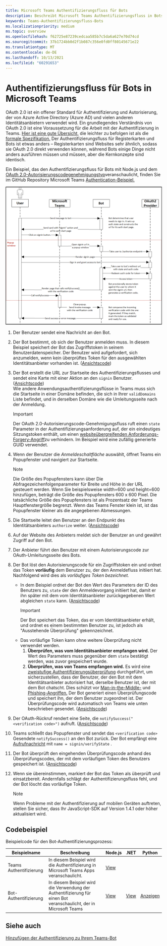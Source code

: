 ```yaml
---
title: Microsoft Teams Authentifizierungsfluss für Bots
description: Beschreibt Microsoft Teams Authentifizierungsfluss in Bots
keywords: Teams-Authentifizierungsfluss-Bots
ms.localizationpriority: medium
ms.topic: overview
ms.openlocfilehash: f62725e87239cedcaa585b7c5da6a627e70d74cd
ms.sourcegitcommit: 37b1724bb0d2f1b087c356e0fd0ff80145671e22
ms.translationtype: MT
ms.contentlocale: de-DE
ms.lasthandoff: 10/13/2021
ms.locfileid: "60291653"
---
```

# <a name="authentication-flow-for-bots-in-microsoft-teams"></a>Authentifizierungsfluss für Bots in Microsoft Teams

OAuth 2.0 ist ein offener Standard für Authentifizierung und Autorisierung, der von Azure Active Directory (Azure AD) und vielen anderen Identitätsanbietern verwendet wird. Ein grundlegendes Verständnis von OAuth 2.0 ist eine Voraussetzung für die Arbeit mit der Authentifizierung in Teams. [Hier ist eine gute Übersicht,](https://aaronparecki.com/oauth-2-simplified/) die leichter zu befolgen ist als die [formale Spezifikation.](https://oauth.net/2/) Der Authentifizierungsfluss für Registerkarten und Bots ist etwas anders – Registerkarten sind Websites sehr ähnlich, sodass sie OAuth 2.0 direkt verwenden können, während Bots einige Dinge nicht anders ausführen müssen und müssen, aber die Kernkonzepte sind identisch.

Ein Beispiel, das den Authentifizierungsfluss für Bots mit Node.js und dem [OAuth 2.0-Autorisierungscodegenehmigungstyp](https://oauth.net/2/grant-types/authorization-code/)veranschaulicht, finden Sie im GitHub Repository Microsoft Teams [Authentication-Beispiel.](https://github.com/OfficeDev/Microsoft-Teams-Samples/tree/main/samples/app-auth/nodejs)

![Diagramm der Bot-Authentifizierungssequenz](../../../assets/images/authentication/bot_auth_sequence_diagram.png)

1. Der Benutzer sendet eine Nachricht an den Bot.
2. Der Bot bestimmt, ob sich der Benutzer anmelden muss.
   In diesem Beispiel speichert der Bot das Zugriffstoken in seinem Benutzerdatenspeicher. Der Benutzer wird aufgefordert, sich anzumelden, wenn kein überprüftes Token für den ausgewählten Identitätsanbieter vorhanden ist. ([Ansichtscode](https://github.com/OfficeDev/microsoft-teams-sample-auth-node/blob/469952a26d618dbf884a3be53c7d921cc580b1e2/src/utils/AuthenticationUtils.ts#L58-L76))
3. Der Bot erstellt die URL zur Startseite des Authentifizierungsflusses und sendet eine Karte mit einer Aktion an den `signin` Benutzer. ([Ansichtscode](https://github.com/OfficeDev/microsoft-teams-sample-auth-node/blob/469952a26d618dbf884a3be53c7d921cc580b1e2/src/dialogs/BaseIdentityDialog.ts#L160-L190))</br>
    Wie andere Anwendungsauthentifizierungsflüsse in Teams muss sich die Startseite in einer Domäne befinden, die sich in Ihrer `validDomains` Liste befindet, und in derselben Domäne wie die Umleitungsseite nach der Anmeldung.
    > [!IMPORTANT] 
    > Der OAuth 2.0-Autorisierungscode-Genehmigungsfluss ruft einen `state` Parameter in der Authentifizierungsanforderung auf, der ein eindeutiges Sitzungstoken enthält, um einen [websiteübergreifenden Anforderungs-Forgery-Angriff](https://en.wikipedia.org/wiki/Cross-site_request_forgery)zu verhindern. Im Beispiel wird eine zufällig generierte GUID verwendet.
4. Wenn der Benutzer die *Anmeldeschaltfläche* auswählt, öffnet Teams ein Popupfenster und navigiert zur Startseite.
   > [!NOTE]
   > Die Größe des Popupfensters kann über Die Abfragezeichenfolgenparameter für Breite und Höhe in der URL gesteuert werden. Wenn Sie beispielsweise width=600 und height=600 hinzufügen, beträgt die Größe des Popupfensters 600 x 600 Pixel. Die tatsächliche Größe des Popupfensters ist als Prozentsatz der Teams Hauptfenstergröße begrenzt. Wenn das Teams Fenster klein ist, ist das Popupfenster kleiner als die angegebenen Abmessungen.

5. Die Startseite leitet den Benutzer an den Endpunkt des Identitätsanbieters `authorize` weiter. ([Ansichtscode](https://github.com/OfficeDev/microsoft-teams-sample-auth-node/blob/469952a26d618dbf884a3be53c7d921cc580b1e2/public/html/auth-start.html#L51-L56))
6. Auf der Website des Anbieters meldet sich der Benutzer an und gewährt Zugriff auf den Bot.
7. Der Anbieter führt den Benutzer mit einem Autorisierungscode zur OAuth-Umleitungsseite des Bots.
8. Der Bot löst den Autorisierungscode für ein Zugriffstoken ein und ordnet das Token **vorläufig** dem Benutzer zu, der den Anmeldefluss initiiert hat. Nachfolgend wird dies als *vorläufiges Token bezeichnet.*
    * In dem Beispiel ordnet der Bot den Wert des Parameters der ID des Benutzers zu, `state` der den Anmeldevorgang initiiert hat, damit er ihn später mit dem vom Identitätsanbieter zurückgegebenen Wert abgleichen `state` kann. ([Ansichtscode](https://github.com/OfficeDev/microsoft-teams-sample-auth-node/blob/469952a26d618dbf884a3be53c7d921cc580b1e2/src/AuthBot.ts#L70-L99))
      > [!IMPORTANT] 
      > Der Bot speichert das Token, das er vom Identitätsanbieter erhält, und ordnet es einem bestimmten Benutzer zu, ist jedoch als "Ausstehende Überprüfung" gekennzeichnet. 
    * Das vorläufige Token kann ohne weitere Überprüfung nicht verwendet werden.
      1. **Überprüfen, was vom Identitätsanbieter empfangen wird.** Der Wert des Parameters muss gegenüber dem `state` bestätigt werden, was zuvor gespeichert wurde. 
      1. **Überprüfen, was von Teams empfangen wird.** Es wird eine [zweistufige Authentifizierungsüberprüfung](https://en.wikipedia.org/wiki/Man-in-the-middle_attack) durchgeführt, um sicherzustellen, dass der Benutzer, der den Bot mit dem Identitätsanbieter autorisiert hat, derselbe Benutzer ist, der mit dem Bot chatscht. Dies schützt vor [Man-in-the-Middle-](https://en.wikipedia.org/wiki/Man-in-the-middle_attack) und [Phishing-Angriffen.](https://en.wikipedia.org/wiki/Phishing) Der Bot generiert einen Überprüfungscode und speichert ihn, der dem Benutzer zugeordnet ist. Der Überprüfungscode wird automatisch von Teams wie unten beschrieben gesendet. ([Ansichtscode](https://github.com/OfficeDev/microsoft-teams-sample-auth-node/blob/469952a26d618dbf884a3be53c7d921cc580b1e2/src/AuthBot.ts#L100-L113))
9. Der OAuth-Rückruf rendert eine Seite, die `notifySuccess("<verification code>")` aufruft. ([Ansichtscode](https://github.com/OfficeDev/microsoft-teams-sample-auth-node/blob/master/src/views/oauth-callback-success.hbs))
10. Teams schließt das Popupfenster und sendet das `<verification code>` Gesendete `notifySuccess()` an den Bot zurück. Der Bot empfängt eine [Aufrufnachricht](/bot-framework/dotnet/bot-builder-dotnet-activities#invoke) mit `name = signin/verifyState` .
11. Der Bot überprüft den eingehenden Überprüfungscode anhand des Überprüfungscodes, der mit dem vorläufigen Token des Benutzers gespeichert ist. ([Ansichtscode](https://github.com/OfficeDev/microsoft-teams-sample-auth-node/blob/469952a26d618dbf884a3be53c7d921cc580b1e2/src/dialogs/BaseIdentityDialog.ts#L127-L140))
12. Wenn sie übereinstimmen, markiert der Bot das Token als überprüft und einsatzbereit. Andernfalls schlägt der Authentifizierungsfluss fehl, und der Bot löscht das vorläufige Token.

    > [!NOTE]
    > Wenn Probleme mit der Authentifizierung auf mobilen Geräten auftreten, stellen Sie sicher, dass Ihr JavaScript-SDK auf Version 1.4.1 oder höher aktualisiert wird.

## <a name="code-sample"></a>Codebeispiel

Beispielcode für den Bot-Authentifizierungsprozess:

| **Beispielname** | **Beschreibung** | **Node.js** | **.NET** | **Python** |
|-----------------|----------------|--------------|----------|-----------|
| Teams Authentifizierung | In diesem Beispiel wird die Authentifizierung in Microsoft Teams Apps veranschaulicht. | [View](https://github.com/OfficeDev/microsoft-teams-sample-auth-node) | | |
| Bot-Authentifizierung | In diesem Beispiel wird die Verwendung der Authentifizierung für einen Bot veranschaulicht, der in Microsoft Teams | [View](https://github.com/microsoft/BotBuilder-Samples/tree/main/samples/javascript_nodejs/46.teams-auth) | [View](https://github.com/microsoft/BotBuilder-Samples/tree/main/samples/csharp_dotnetcore/46.teams-auth) | [Anzeigen](https://github.com/microsoft/BotBuilder-Samples/tree/main/samples/python/46.teams-auth)

## <a name="see-also"></a>Siehe auch

[Hinzufügen der Authentifizierung zu Ihrem Teams-Bot](add-authentication.md)
